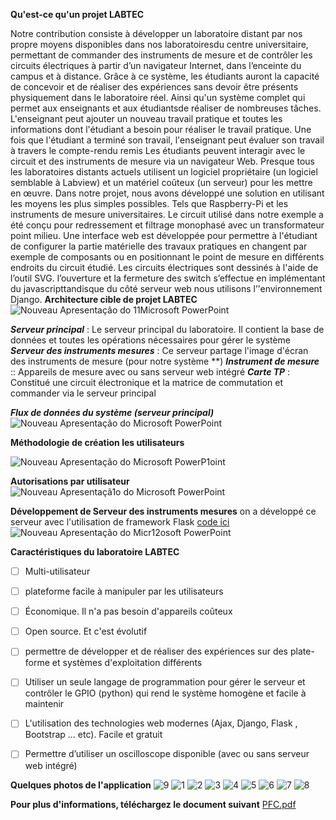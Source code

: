 
**Qu'est-ce qu'un projet LABTEC**

Notre contribution consiste à développer un laboratoire distant par nos propre moyens
disponibles dans nos laboratoiresdu centre universitaire, permettant de commander des
instruments de mesure et de contrôler les circuits électriques à partir d’un navigateur
Internet, dans l’enceinte du campus et à distance. Grâce à ce système, les étudiants auront
la capacité de concevoir et de réaliser des expériences sans devoir être présents
physiquement dans le laboratoire réel. Ainsi qu'un système complet qui permet aux
enseignants et aux étudiantsde réaliser de nombreuses tâches. L'enseignant peut ajouter un
nouveau travail pratique et toutes les informations dont l'étudiant a besoin pour réaliser le
travail pratique.
Une fois que l'étudiant a terminé son travail, l'enseignant peut évaluer son travail à
travers le compte-rendu remis
Les étudiants peuvent interagir avec le circuit et des instruments de mesure via un
navigateur Web.
Presque tous les laboratoires distants actuels utilisent un logiciel propriétaire (un logiciel
semblable à Labview) et un matériel coûteux (un serveur) pour les mettre en œuvre.
Dans notre projet, nous avons développé une solution en utilisant les moyens les plus
simples possibles. Tels que Raspberry-Pi et les instruments de mesure universitaires. Le
circuit utilisé dans notre exemple a été conçu pour redressement et filtrage monophasé
avec un transformateur point milieu.
Une interface web est développée pour permettre à l'étudiant de configurer la partie
matérielle des travaux pratiques en changent par exemple de composants ou en
positionnant le point de mesure en différents endroits du circuit étudié. Les circuits
électriques sont dessinés à l'aide de l’outil SVG. l’ouverture et la fermeture des switch
s’effectue en implémentant du javascripttandisque du côté serveur web nous utilisons
l’'environnement Django.
**Architecture cible de projet LABTEC**
![Nouveau Apresentação do 11Microsoft PowerPoint](https://user-images.githubusercontent.com/39880129/100521084-c2a4ad80-31a1-11eb-8f35-db685817729e.jpg)

**_Serveur principal_** : Le serveur principal du laboratoire. Il contient la base de données et toutes les opérations nécessaires pour gérer le système
_**Serveur des instruments mesures**_ : Ce serveur partage l'image d'écran des instruments de mesure (pour notre système **)
 _**Instrument de mesure**_ :: Appareils de mesure avec ou sans serveur web intégré
_**Carte TP**_ :  Constitué une circuit électronique et la matrice de commutation et commander via le serveur principal

_****_Flux de données du système  (serveur principal)_****_
![Nouveau Apresentação do Microsoft PowerPoint](https://user-images.githubusercontent.com/39880129/100521215-802fa080-31a2-11eb-9d7b-1ace0ed3f44d.jpg)

**Méthodologie de  création les utilisateurs**

![Nouveau Apresentação do Microsoft PowerP1oint](https://user-images.githubusercontent.com/39880129/100521276-cedd3a80-31a2-11eb-858a-f6b7f803bc37.jpg)

**Autorisations par utilisateur**
![Nouveau Apresentaçã1o do Microsoft PowerPoint](https://user-images.githubusercontent.com/39880129/100521294-051aba00-31a3-11eb-8958-052f640f3aab.jpg)

**Développement de Serveur des instruments mesures**
on a  développé ce serveur avec  l'utilisation de framework  Flask 
[code ici 
](https://github.com/hemid32/flask_labo)
![Nouveau Apresentação do Micr12osoft PowerPoint](https://user-images.githubusercontent.com/39880129/100521404-be798f80-31a3-11eb-871f-22e567217c09.jpg)

**Caractéristiques du laboratoire LABTEC**

- [ ]  Multi-utilisateur

- [ ] plateforme facile  à manipuler par les utilisateurs

- [ ] Économique. Il n'a pas besoin d'appareils coûteux

- [ ] Open source. Et c'est évolutif

- [ ] permettre de développer et de réaliser des expériences sur des plate-forme et systèmes d'exploitation différents

- [ ]  Utiliser un seule langage de programmation pour gérer le serveur et contrôler le GPIO  (python) qui rend le système homogène et facile à maintenir

- [ ] L'utilisation des technologies web modernes (Ajax, Django, Flask ,  Bootstrap ... etc). Facile et gratuit

- [ ] Permettre d’utiliser un oscilloscope disponible (avec ou sans serveur web intégré)



**Quelques photos de l'application**
![9](https://user-images.githubusercontent.com/39880129/95535655-e426bb80-09e0-11eb-9783-c4489680e0f2.png)
![1](https://user-images.githubusercontent.com/39880129/95535668-edb02380-09e0-11eb-81d8-0d1709ae9d5b.png)
![2](https://user-images.githubusercontent.com/39880129/95535677-f143aa80-09e0-11eb-8979-c6a0be37e680.jpg)
![3](https://user-images.githubusercontent.com/39880129/95535684-f4d73180-09e0-11eb-88be-9cab5c361255.jpg)
![4](https://user-images.githubusercontent.com/39880129/95535692-f86ab880-09e0-11eb-9e26-4450928de2e8.jpg)
![5](https://user-images.githubusercontent.com/39880129/95535710-04ef1100-09e1-11eb-8a65-13700db472d0.png)
![6](https://user-images.githubusercontent.com/39880129/95535712-07516b00-09e1-11eb-8b9e-e3c1510a02ce.jpg)
![7](https://user-images.githubusercontent.com/39880129/95535722-0e787900-09e1-11eb-9652-7f988a5735ae.png)
![8](https://user-images.githubusercontent.com/39880129/95535725-120c0000-09e1-11eb-9e35-dfe0e70f9d21.png)


**Pour plus d'informations, téléchargez le document suivant**
[PFC.pdf](https://github.com/hemid32/django_labo/files/5352182/PFC.pdf)

